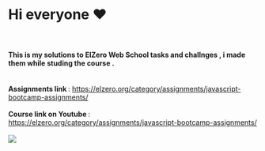 <strong><h1> Hi everyone ❤️ </h1></strong> <br>
#### This is my solutions to ElZero Web School tasks and challnges , i made them while studing the course . <br> <br> 
<strong>Assignments link </strong> : https://elzero.org/category/assignments/javascript-bootcamp-assignments/ <br> <br>
<strong> Course link on Youtube </strong> : https://elzero.org/category/assignments/javascript-bootcamp-assignments/ <br> <br>
        ![](https://media.giphy.com/media/v1.Y2lkPTc5MGI3NjExamtwOGNrNHRkdG9lZmloMThudGFxdG5xenkzNDJld210ZG8zbjJnYSZlcD12MV9pbnRlcm5hbF9naWZfYnlfaWQmY3Q9Zw/11ISwbgCxEzMyY/giphy.gif)
